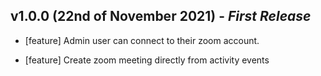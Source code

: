 ## **v1.0.0 (22nd of November 2021)** - *First Release*

*  [feature] Admin user can connect to their zoom account.

* [feature] Create zoom meeting directly from activity events